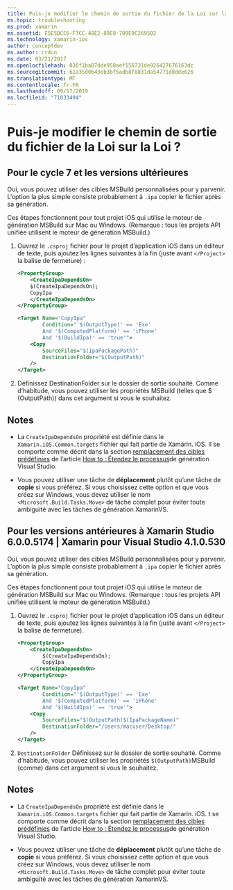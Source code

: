 ```yaml
---
title: Puis-je modifier le chemin de sortie du fichier de la Loi sur la Loi ?
ms.topic: troubleshooting
ms.prod: xamarin
ms.assetid: F5E5DCC6-F7CC-48E2-89E8-709E9C269502
ms.technology: xamarin-ios
author: conceptdev
ms.author: crdun
ms.date: 03/21/2017
ms.openlocfilehash: 030f1ba87dde958aef156731de926427676163dc
ms.sourcegitcommit: 61a35d0643eb3bf5adb8f8831da54771d8dde626
ms.translationtype: MT
ms.contentlocale: fr-FR
ms.lasthandoff: 09/17/2019
ms.locfileid: "71033494"
---
```

# <a name="can-i-change-the-output-path-of-the-ipa-file"></a>Puis-je modifier le chemin de sortie du fichier de la Loi sur la Loi ?

## <a name="for-cycle-7-and-higher"></a>Pour le cycle 7 et les versions ultérieures
Oui, vous pouvez utiliser des cibles MSBuild personnalisées pour y parvenir. L’option la plus simple consiste probablement à `.ipa` copier le fichier après sa génération.

Ces étapes fonctionnent pour tout projet iOS qui utilise le moteur de génération MSBuild sur Mac ou Windows. (Remarque : tous les projets API unifiée utilisent le moteur de génération MSBuild.)

1. Ouvrez le `.csproj` fichier pour le projet d’application iOS dans un éditeur de texte, puis ajoutez les lignes suivantes à la fin (juste avant `</Project>` la balise de fermeture) :

    ```xml
    <PropertyGroup>
        <CreateIpaDependsOn>
        $(CreateIpaDependsOn);
        CopyIpa
        </CreateIpaDependsOn>
    </PropertyGroup>
    
    <Target Name="CopyIpa"
            Condition="'$(OutputType)' == 'Exe'
            And '$(ComputedPlatform)' == 'iPhone'
            And '$(BuildIpa)' == 'true'">
        <Copy
            SourceFiles="$(IpaPackagePath)"
            DestinationFolder="$(OutputPath)"
        />
    </Target>
    ```

2. Définissez DestinationFolder sur le dossier de sortie souhaité. Comme d’habitude, vous pouvez utiliser les propriétés MSBuild (telles que $ (OutputPath)) dans cet argument si vous le souhaitez.

## <a name="notes"></a>Notes

- La `CreateIpaDependsOn` propriété est définie dans le `Xamarin.iOS.Common.targets` fichier qui fait partie de Xamarin. iOS. Il se comporte comme décrit dans la section [remplacement des cibles prédéfinies](https://docs.microsoft.com/visualstudio/msbuild/how-to-extend-the-visual-studio-build-process#overriding-predefined-targets) de l’article [How to : Étendez le processus](https://docs.microsoft.com/visualstudio/msbuild/how-to-extend-the-visual-studio-build-process)de génération Visual Studio.

- Vous pouvez utiliser une tâche de **déplacement** plutôt qu’une tâche de **copie** si vous préférez. Si vous choisissez cette option et que vous créez sur Windows, vous devez utiliser le nom `<Microsoft.Build.Tasks.Move>` de tâche complet pour éviter toute ambiguïté avec les tâches de génération XamarinVS.

## <a name="for-versions-before-xamarin-studio-6005174--xamarin-for-visual-studio-410530"></a>Pour les versions antérieures à Xamarin Studio 6.0.0.5174 | Xamarin pour Visual Studio 4.1.0.530

Oui, vous pouvez utiliser des cibles MSBuild personnalisées pour y parvenir. L’option la plus simple consiste probablement à `.ipa` copier le fichier après sa génération.

Ces étapes fonctionnent pour tout projet iOS qui utilise le moteur de génération MSBuild sur Mac ou Windows. (Remarque : tous les projets API unifiée utilisent le moteur de génération MSBuild.)

1. Ouvrez le `.csproj` fichier pour le projet d’application iOS dans un éditeur de texte, puis ajoutez les lignes suivantes à la fin (juste avant `</Project>` la balise de fermeture).

    ```xml
    <PropertyGroup>
        <CreateIpaDependsOn>
            $(CreateIpaDependsOn);
            CopyIpa
        </CreateIpaDependsOn>
    </PropertyGroup>

    <Target Name="CopyIpa"
            Condition="'$(OutputType)' == 'Exe'
            And '$(ComputedPlatform)' == 'iPhone'
            And '$(BuildIpa)' == 'true'">
        <Copy
            SourceFiles="$(OutputPath)$(IpaPackageName)"
            DestinationFolder="/Users/macuser/Desktop/"
        />
    </Target>
    ```

2. `DestinationFolder` Définissez sur le dossier de sortie souhaité. Comme d’habitude, vous pouvez utiliser les propriétés `$(OutputPath)`MSBuild (comme) dans cet argument si vous le souhaitez.

## <a name="notes"></a>Notes

- La `CreateIpaDependsOn` propriété est définie dans le `Xamarin.iOS.Common.targets` fichier qui fait partie de Xamarin. iOS. t se comporte comme décrit dans la section [remplacement des cibles prédéfinies](https://docs.microsoft.com/visualstudio/msbuild/how-to-extend-the-visual-studio-build-process#overriding-predefined-targets) de l’article [How to : Étendez le processus](https://docs.microsoft.com/visualstudio/msbuild/how-to-extend-the-visual-studio-build-process)de génération Visual Studio.

- Vous pouvez utiliser une tâche de **déplacement** plutôt qu’une tâche de **copie** si vous préférez. Si vous choisissez cette option et que vous créez sur Windows, vous devez utiliser le nom `<Microsoft.Build.Tasks.Move>` de tâche complet pour éviter toute ambiguïté avec les tâches de génération XamarinVS.
